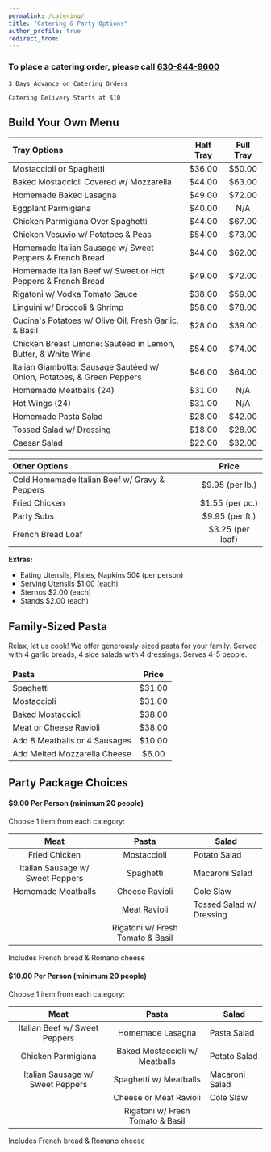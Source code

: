 ```yaml
---
permalink: /catering/
title: "Catering & Party Options"
author_profile: true
redirect_from: 
---
```



### To place a catering order, please call [630-844-9600](tel:16308449600)

`3 Days Advance on Catering Orders`

`Catering Delivery Starts at $10`

## Build Your Own Menu

| Tray Options | Half Tray | Full Tray |
|:------------------------------------------------------------------------|:------:|:------:|
| Mostaccioli or Spaghetti                                                | $36.00 | $50.00 |
| Baked Mostaccioli Covered w/ Mozzarella                                 | $44.00 | $63.00 |
| Homemade Baked Lasagna                                                  | $49.00 | $72.00 |
| Eggplant Parmigiana                                                     | $40.00 | N/A    |
| Chicken Parmigiana Over Spaghetti                                       | $44.00 | $67.00 |
| Chicken Vesuvio w/ Potatoes & Peas                                      | $54.00 | $73.00 |
| Homemade Italian Sausage w/ Sweet Peppers & French Bread                | $44.00 | $62.00 |
| Homemade Italian Beef w/ Sweet or Hot Peppers & French Bread            | $49.00 | $72.00 |
| Rigatoni w/ Vodka Tomato Sauce                                          | $38.00 | $59.00 |
| Linguini w/ Broccoli & Shrimp                                           | $58.00 | $78.00 |
| Cucina's Potatoes w/ Olive Oil, Fresh Garlic, & Basil                   | $28.00 | $39.00 |
| Chicken Breast Limone: Sautéed in Lemon, Butter, & White Wine           | $54.00 | $74.00 |
| Italian Giambotta: Sausage Sautéed w/ Onion, Potatoes, & Green Peppers  | $46.00 | $64.00 |
| Homemade Meatballs (24)                                                 | $31.00 | N/A    |
| Hot Wings (24)                                                          | $31.00 | N/A    |
| Homemade Pasta Salad                                                    | $28.00 | $42.00 |
| Tossed Salad w/ Dressing                                                | $18.00 | $28.00 |
| Caesar Salad                                                            | $22.00 | $32.00 |


| Other Options | Price |
|:------------------------------------------------|:-----------------:|
| Cold Homemade Italian Beef w/ Gravy & Peppers   | $9.95 (per lb.)   |
| Fried Chicken                                   | $1.55 (per pc.)   |
| Party Subs                                      | $9.95 (per ft.)   |
| French Bread Loaf                               | $3.25 (per loaf)  | 


**Extras:**
* Eating Utensils, Plates, Napkins 50¢ (per person)
* Serving Utensils $1.00 (each)
* Sternos $2.00 (each)
* Stands $2.00 (each)




## Family-Sized Pasta

Relax, let us cook! We offer generously-sized pasta for your family.
Served with 4 garlic breads, 4 side salads with 4 dressings. Serves 4-5 people.


| Pasta | Price |
|:--------------------------------|:------:|
| Spaghetti                       | $31.00 |
| Mostaccioli                     | $31.00 |
| Baked Mostaccioli               | $38.00 |
| Meat or Cheese Ravioli          | $38.00 |
| Add 8 Meatballs or 4 Sausages   | $10.00 |
| Add Melted Mozzarella Cheese    | $6.00  |



## Party Package Choices

#### $9.00 Per Person (minimum 20 people)

Choose 1 item from each category:

| Meat | Pasta | Salad |
|:---------------------------------:|:---------------------------------:|---------------------------|
| Fried Chicken                     | Mostaccioli                       | Potato Salad              |
| Italian Sausage w/ Sweet Peppers  | Spaghetti                         | Macaroni Salad            |
| Homemade Meatballs                | Cheese Ravioli                    | Cole Slaw                 |
|                                   | Meat Ravioli                      | Tossed Salad w/ Dressing  |
|                                   | Rigatoni w/ Fresh Tomato & Basil  |                           |

Includes French bread & Romano cheese


#### $10.00 Per Person (minimum 20 people)

Choose 1 item from each category:

| Meat | Pasta | Salad |
|:---------------------------------:|:---------------------------------:|---------------------------|
| Italian Beef w/ Sweet Peppers     | Homemade Lasagna                  | Pasta Salad               |
| Chicken Parmigiana                | Baked Mostaccioli w/ Meatballs    | Potato Salad              |
| Italian Sausage w/ Sweet Peppers  | Spaghetti w/ Meatballs            | Macaroni Salad            |
|                                   | Cheese or Meat Ravioli            | Cole Slaw                 |
|                                   | Rigatoni w/ Fresh Tomato & Basil  |                           |

Includes French bread & Romano cheese

